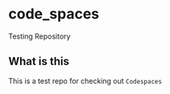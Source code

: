 # code_spaces
Testing Repository

## What is this
This is a test repo for checking out `Codespaces`
